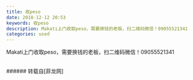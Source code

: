 ```yaml
---
title: 收peso
date: 2018-12-12 20:53
keywords: 收peso
description: Makati上门收取peso，需要换钱的老板，扫二维码微信！09055521341
categories: used
---
```

<td class="t_f" id="postmessage_2458616">

Makati上门收取peso，需要换钱的老板，扫二维码微信！09055521341<br/>
<br/>
<img alt="" border="0" class="zoom" data-cf-modified-0ff6141b746ca0e4dc39f234-="" file="http://www.flw.ph/data/appbyme/upload/image/201812/12/AAQcUoKfhwbe.jpg" id="aimg_xRTs0" lazyloadthumb="1" onclick="" onmouseover="" src="http://www.flw.ph/data/appbyme/upload/image/201812/12/AAQcUoKfhwbe.jpg"/><br/>
</td>
###### 转载自[菲龙网]